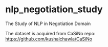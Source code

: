 # nlp_negotiation_study

The Study of NLP in Negotiation Domain

The dataset is acquired from CaSiNo repo: https://github.com/kushalchawla/CaSiNo 
